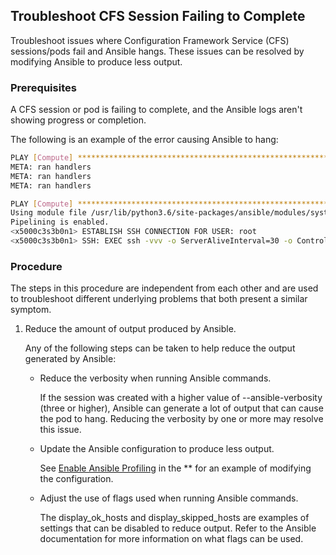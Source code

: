 ## Troubleshoot CFS Session Failing to Complete

Troubleshoot issues where Configuration Framework Service \(CFS\) sessions/pods fail and Ansible hangs. These issues can be resolved by modifying Ansible to produce less output.

### Prerequisites

A CFS session or pod is failing to complete, and the Ansible logs aren't showing progress or completion.

The following is an example of the error causing Ansible to hang:

```bash
PLAY [Compute] *****************************************************************
META: ran handlers
META: ran handlers
META: ran handlers

PLAY [Compute] *****************************************************************
Using module file /usr/lib/python3.6/site-packages/ansible/modules/system/setup.py
Pipelining is enabled.
<x5000c3s3b0n1> ESTABLISH SSH CONNECTION FOR USER: root
<x5000c3s3b0n1> SSH: EXEC ssh -vvv -o ServerAliveInterval=30 -o ControlMaster=auto -o ControlPersist=60s -o StrictHostKeyChecking=no -o 'IdentityFile="/secret/key"' -o KbdInteractiveAuthentication=no -o PreferredAuthentications=gssapi-with-mic,gssapi-keyex,hostbased,publickey -o PasswordAuthentication=no -o 'User="root"' -o ConnectTimeout=10 -o ControlPath=/root/.ansible/cp/f6f378183d x5000c3s3b0n1 '/bin/sh -c '"'"'/usr/bin/python3 && sleep 0'"'"''
```

### Procedure

The steps in this procedure are independent from each other and are used to troubleshoot different underlying problems that both present a similar symptom.

1.  Reduce the amount of output produced by Ansible.

    Any of the following steps can be taken to help reduce the output generated by Ansible:

    -   Reduce the verbosity when running Ansible commands.

        If the session was created with a higher value of --ansible-verbosity \(three or higher\), Ansible can generate a lot of output that can cause the pod to hang. Reducing the verbosity by one or more may resolve this issue.

    -   Update the Ansible configuration to produce less output.

        See [Enable Ansible Profiling](Enable_Ansible_Profiling.md) in the ** for an example of modifying the configuration.

    -   Adjust the use of flags used when running Ansible commands.

        The display\_ok\_hosts and display\_skipped\_hosts are examples of settings that can be disabled to reduce output. Refer to the Ansible documentation for more information on what flags can be used.



